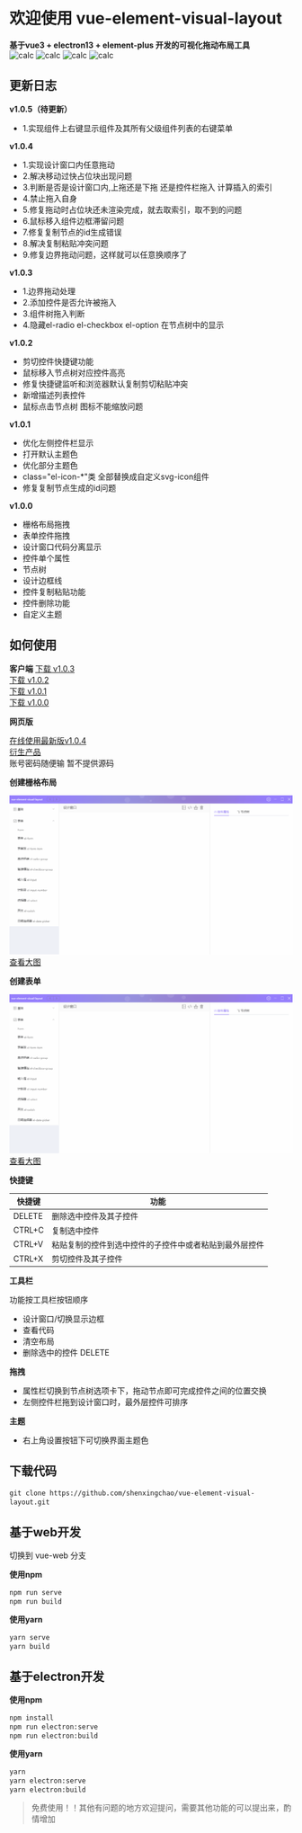 # 欢迎使用 vue-element-visual-layout
**基于vue3 + electron13 + element-plus 开发的可视化拖动布局工具**  
![calc](https://img.shields.io/badge/version-1.0.4-COLOR)  ![calc](https://img.shields.io/badge/-vue3-red) ![calc](https://img.shields.io/badge/-elementPlus-blue) ![calc](https://img.shields.io/badge/-electron13-yellow)
## 更新日志
**v1.0.5（待更新）**
- 1.实现组件上右键显示组件及其所有父级组件列表的右键菜单

**v1.0.4**
- 1.实现设计窗口内任意拖动
- 2.解决移动过快占位块出现问题
- 3.判断是否是设计窗口内,上拖还是下拖 还是控件栏拖入 计算插入的索引
- 4.禁止拖入自身
- 5.修复拖动时占位块还未渲染完成，就去取索引，取不到的问题
- 6.鼠标移入组件边框滞留问题
- 7.修复复制节点的id生成错误
- 8.解决复制粘贴冲突问题
- 9.修复边界拖动问题，这样就可以任意换顺序了

**v1.0.3**
- 1.边界拖动处理
- 2.添加控件是否允许被拖入
- 3.组件树拖入判断
- 4.隐藏el-radio el-checkbox el-option 在节点树中的显示

**v1.0.2**
- 剪切控件快捷键功能
- 鼠标移入节点树对应控件高亮
- 修复快捷键监听和浏览器默认复制剪切粘贴冲突 
- 新增描述列表控件
- 鼠标点击节点树 图标不能缩放问题

**v1.0.1**
- 优化左侧控件栏显示
- 打开默认主题色
- 优化部分主题色
- class="el-icon-*"类 全部替换成自定义svg-icon组件
- 修复复制节点生成的id问题

**v1.0.0**
- 栅格布局拖拽
- 表单控件拖拽
- 设计窗口代码分离显示
- 控件单个属性
- 节点树
- 设计边框线
- 控件复制粘贴功能
- 控件删除功能
- 自定义主题

## 如何使用

**客户端**
[下载 v1.0.3](https://github.com/shenxingchao/vue-element-visual-layout/releases/tag/v1.0.3)  
[下载 v1.0.2](https://github.com/shenxingchao/vue-element-visual-layout/releases/tag/v1.0.2)  
[下载 v1.0.1](https://github.com/shenxingchao/vue-element-visual-layout/releases/tag/v1.0.1)  
[下载 v1.0.0](https://github.com/shenxingchao/vue-element-visual-layout/releases/tag/v1.0.1)  

**网页版**

[在线使用最新版v1.0.4](https://shenxingchao.github.io/vue-element-visual-layout/#/)  
[衍生产品](https://shenxingchao.github.io/vue3-visual-cms/admin#/design?id=1)  
账号密码随便输 暂不提供源码

**创建栅格布局**

![calc](./images/row-col.gif)  
[查看大图](https://github.com/shenxingchao/vue-element-visual-layout/blob/master/images/row-col.gif)

**创建表单**

![calc](./images/form.gif)  
[查看大图](https://github.com/shenxingchao/vue-element-visual-layout/blob/master/images/form.gif)

**快捷键**

| 快捷键 | 功能                                                   |
| ------ | ------------------------------------------------------ |
| DELETE | 删除选中控件及其子控件                                 |
| CTRL+C | 复制选中控件                                           |
| CTRL+V | 粘贴复制的控件到选中控件的子控件中或者粘贴到最外层控件 |
| CTRL+X | 剪切控件及其子控件                                     |

**工具栏**

功能按工具栏按钮顺序
- 设计窗口/切换显示边框
- 查看代码
- 清空布局
- 删除选中的控件 DELETE

**拖拽**
- 属性栏切换到节点树选项卡下，拖动节点即可完成控件之间的位置交换
- 左侧控件栏拖到设计窗口时，最外层控件可排序

**主题**
- 右上角设置按钮下可切换界面主题色

## 下载代码
```git
git clone https://github.com/shenxingchao/vue-element-visual-layout.git
```

## 基于web开发
切换到 vue-web 分支

**使用npm**
```shell
npm run serve
npm run build
```

**使用yarn**
```shell
yarn serve
yarn build
```

## 基于electron开发

**使用npm**
```shell
npm install
npm run electron:serve
npm run electron:build
```

**使用yarn**
```shell
yarn
yarn electron:serve
yarn electron:build
```

> 免费使用！！其他有问题的地方欢迎提问，需要其他功能的可以提出来，酌情增加